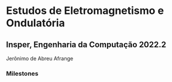 # Estudos de Eletromagnetismo e Ondulatória

## Insper, Engenharia da Computação 2022.2

Jerônimo de Abreu Afrange

### Milestones

